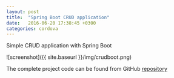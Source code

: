 ```yaml
---
layout: post
title:  "Spring Boot CRUD application"
date:   2016-06-20 17:38:45 +0300
categories: cordova
---
```

Simple CRUD application with Spring Boot

![screenshot]({{ site.baseurl }}/img/crudboot.png)

The complete project code can be found from GitHub [repository](https://github.com/juhahinkula/StudentList.git)

